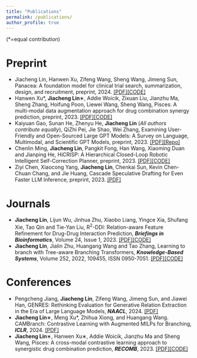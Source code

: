 ```yaml
---
title: "Publications"
permalink: /publications/
author_profile: true
---
```


(*=equal contribution)

Preprint
=======
- Jiacheng Lin, Hanwen Xu, Zifeng Wang, Sheng Wang, Jimeng Sun, Panacea: A foundation model for clinical trial search, summarization, design, and recruitment, preprint, 2024. [[PDF]](https://www.medrxiv.org/content/medrxiv/early/2024/06/27/2024.06.26.24309548.full.pdf)[[CODE]](https://github.com/linjc16/Panacea)
- Hanwen Xu*, **Jiacheng Lin**∗, Addie Woicik, Zixuan Liu, Jianzhu Ma, Sheng Zhang, Hoifung Poon, Liewei Wang, Sheng Wang, Pisces: A multi-modal data augmentation approach for drug combination synergy prediction, preprint, 2023. [[PDF]](https://www.biorxiv.org/content/10.1101/2022.11.21.517439v2.full.pdf)[[CODE]](https://github.com/HanwenXuTHU/Pisces)
- Kaiyuan Gao, Sunan He, Zhenyu He, **Jiacheng Lin** (_All authors contribute equally_), QiZhi Pei, Jie Shao, Wei Zhang, Examining User-Friendly and Open-Sourced Large GPT Models: A Survey on Language, Multimodal, and Scientific GPT Models, preprint, 2023. [[PDF]](https://arxiv.org/pdf/2308.14149.pdf)[[Repo]](https://github.com/GPT-Alternatives/gpt_alternatives)
- Chenlin Ming, **Jiacheng Lin**, Pangkit Fong, Han Wang, Xiaoming Duan and Jianping He, HiCRISP: A Hierarchical Closed-Loop Robotic Intelligent
Self-Correction Planner, preprint, 2023. [[PDF]](https://arxiv.org/pdf/2309.12089.pdf)[[CODE]](https://github.com/ming-bot/HiCRISP)
- Ziyi Chen, Xiaocong Yang, **Jiacheng Lin**, Chenkai Sun, Kevin Chen-Chuan Chang, and Jie Huang, Cascade Speculative Drafting for Even Faster LLM Inference, preprint, 2023. [[PDF]](https://arxiv.org/pdf/2312.11462.pdf)


Journals
========
- **Jiacheng Lin**, Lijun Wu, Jinhua Zhu, Xiaobo Liang, Yingce Xia, Shufang Xie, Tao Qin and Tie-Yan Liu, R<sup>2</sup>-DDI: Relation-aware Feature Refinement for Drug-Drug Interaction Prediction, **_Briefings in Bioinformatics_**, Volume 24, Issue 1, 2023. [[PDF]](https://academic.oup.com/bib/advance-article/doi/10.1093/bib/bbac576/6961471?utm_source=authortollfreelink&utm_campaign=bib&utm_medium=email&guestAccessKey=189b0995-bc41-40fc-b625-bf34b44ff21e&login=true)[[CODE]](https://github.com/linjc16/R2-DDI)
- **Jiacheng Lin**, Jialin Zhu, Huangang Wang and Tao Zhang, Learning to branch with Tree-aware Branching Transformers, **_Knowledge-Based Systems_**, Volume 252, 2022, 109455, ISSN 0950-7051. [[PDF]](https://www.sciencedirect.com/science/article/pii/S0950705122007298)[[CODE]](https://github.com/linjc16/TBranT)

Conferences
========
- Pengcheng Jiang, **Jiacheng Lin**, Zifeng Wang, Jimeng Sun, and Jiawei Han, GENRES: Rethinking Evaluation for Generative Relation Extraction in the Era of Large Language Models, **_NAACL_**, 2024. [[PDF]](https://arxiv.org/pdf/2402.10744.pdf)
- **Jiacheng Lin**∗, Meng Xu*, Zhihua Xiong, and Huangang Wang. CAMBranch: Contrastive Learning with Augmented MILPs for Branching, **_ICLR_**, 2024. [[PDF]](https://arxiv.org/pdf/2402.03647.pdf)
- **Jiacheng Lin**∗, Hanwen Xu∗, Addie Woicik, Jianzhu Ma and Sheng Wang, Pisces: A cross-modal contrastive learning approach to synergistic drug combination prediction, **_RECOMB_**, 2023. [[PDF]](https://www.biorxiv.org/content/10.1101/2022.11.21.517439v1)[[CODE]](https://github.com/linjc16/Pisces)
